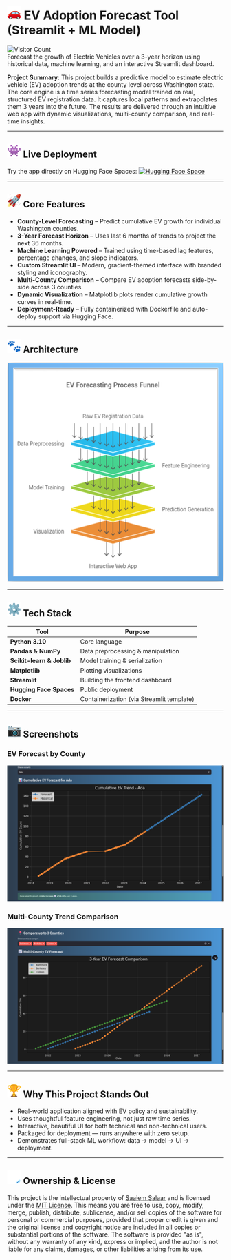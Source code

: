 # <picture> <img src="https://github.com/Salaar-Saaiem/EV-Adoption-Forecasting/blob/25cf376c3e3e651dad009fde041aab5d2da213c0/Assets/516.gif?raw=true" alt="🚗" width="32" height="32"></picture> EV Adoption Forecast Tool (Streamlit + ML Model)
![Visitor Count](https://visitor-badge.laobi.icu/badge?page_id=Salaar-Saaiem.EV-Adoption-Forecasting)<br>
Forecast the growth of Electric Vehicles over a 3-year horizon using historical data, machine learning, and an interactive Streamlit dashboard.

**Project Summary**: This project builds a predictive model to estimate electric vehicle (EV) adoption trends at the county level across Washington state. The core engine is a time series forecasting model trained on real, structured EV registration data. It captures local patterns and extrapolates them 3 years into the future. The results are delivered through an intuitive web app with dynamic visualizations, multi-county comparison, and real-time insights.

----

## <picture><img src="https://github.com/Salaar-Saaiem/EV-Adoption-Forecasting/blob/25cf376c3e3e651dad009fde041aab5d2da213c0/Assets/518.gif?raw=true" alt="👾" width="32" height="32"></picture> Live Deployment

Try the app directly on Hugging Face Spaces: [![Hugging Face Space](https://img.shields.io/badge/HuggingFace-Live%20Demo-blue?logo=streamlit&logoColor=white)](https://huggingface.co/spaces/Salaar-Saaiem/EV-Demand-Prediction)

---

## <picture> <img src="https://github.com/Salaar-Saaiem/EV-Adoption-Forecasting/blob/25cf376c3e3e651dad009fde041aab5d2da213c0/Assets/515.gif?raw=true" alt="🚀" width="32" height="32"></picture> Core Features

- **County-Level Forecasting** – Predict cumulative EV growth for individual Washington counties.
- **3-Year Forecast Horizon** – Uses last 6 months of trends to project the next 36 months.
- **Machine Learning Powered** – Trained using time-based lag features, percentage changes, and slope indicators.
- **Custom Streamlit UI** – Modern, gradient-themed interface with branded styling and iconography.
- **Multi-County Comparison** – Compare EV adoption forecasts side-by-side across 3 counties.
- **Dynamic Visualization** – Matplotlib plots render cumulative growth curves in real-time.
- **Deployment-Ready** – Fully containerized with Dockerfile and auto-deploy support via Hugging Face.

---
## <picture> <img src="https://github.com/Salaar-Saaiem/EV-Adoption-Forecasting/blob/25cf376c3e3e651dad009fde041aab5d2da213c0/Assets/520.gif?raw=true" alt="🐾" width="32" height="32"></picture> Architecture
![Architecture](Assets/Architecture.png) <!-- Replace with your image path or URL -->

---
<!-- ## <picture><source srcset="https://fonts.gstatic.com/s/e/notoemoji/latest/1f916/512.webp" type="image/webp"><img --src="https://fonts.gstatic.com/s/e/notoemoji/latest/1f916/512.gif" alt="🤖" width="32" height="32"></picture> **ML & Data Strategy** -->

## <picture><img src="https://github.com/Salaar-Saaiem/EV-Adoption-Forecasting/blob/25cf376c3e3e651dad009fde041aab5d2da213c0/Assets/514.gif?raw=true" alt="⚙" width="32" height="32"></picture> **Tech Stack**

| Tool | Purpose |
|------|---------|
| **Python 3.10** | Core language |
| **Pandas & NumPy** | Data preprocessing & manipulation |
| **Scikit-learn & Joblib** | Model training & serialization |
| **Matplotlib** | Plotting visualizations |
| **Streamlit** | Building the frontend dashboard |
| **Hugging Face Spaces** | Public deployment |
| **Docker** | Containerization (via Streamlit template) |

---

## <picture> <img src="https://github.com/Salaar-Saaiem/EV-Adoption-Forecasting/blob/3084dfbbb7aef9f278cede4f284f110f36aebc0c/Assets/513.gif?raw=true" alt="📸" width="32" height="32"></picture> Screenshots

### EV Forecast by County  
![P1](Assets/Predictingfor1.png)

### Multi-County Trend Comparison  
![P2](Assets/Predictingfor3.png)

---


## <picture> <source srcset="https://github.com/Salaar-Saaiem/EV-Adoption-Forecasting/blob/80c12028daea3e17fb2eae40f75e8878f56803aa/Assets/512.webp?raw=true"><img src="https://github.com/Salaar-Saaiem/EV-Adoption-Forecasting/blob/8df59957c31f2141af9ed123a32bac480de3df1e/Assets/512.gif?raw=true" alt="🏆" width="32" height="32"></picture> Why This Project Stands Out

- Real-world application aligned with EV policy and sustainability.
- Uses thoughtful feature engineering, not just raw time series.
- Interactive, beautiful UI for both technical and non-technical users.
- Packaged for deployment — runs anywhere with zero setup.
- Demonstrates full-stack ML workflow: data → model → UI → deployment.

---

## <picture> <img src="https://github.com/Salaar-Saaiem/EV-Adoption-Forecasting/blob/25cf376c3e3e651dad009fde041aab5d2da213c0/Assets/517.gif?raw=true" alt="🫆" width="32" height="32"></picture> Ownership & License

This project is the intellectual property of [Saaiem Salaar](https://www.linkedin.com/in/salaarsaaiem525) and is licensed under the [MIT License](LICENSE). This means you are free to use, copy, modify, merge, publish, distribute, sublicense, and/or sell copies of the software for personal or commercial purposes, provided that proper credit is given and the original license and copyright notice are included in all copies or substantial portions of the software. The software is provided "as is", without any warranty of any kind, express or implied, and the author is not liable for any claims, damages, or other liabilities arising from its use.

